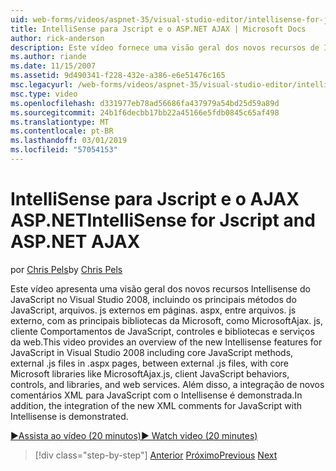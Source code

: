 ```yaml
---
uid: web-forms/videos/aspnet-35/visual-studio-editor/intellisense-for-jscript-and-aspnet-ajax
title: IntelliSense para Jscript e o ASP.NET AJAX | Microsoft Docs
author: rick-anderson
description: Este vídeo fornece uma visão geral dos novos recursos de Intellisense para JavaScript no Visual Studio 2008, incluindo os principais métodos do JavaScript,. js externo arquivos i...
ms.author: riande
ms.date: 11/15/2007
ms.assetid: 9d490341-f228-432e-a386-e6e51476c165
msc.legacyurl: /web-forms/videos/aspnet-35/visual-studio-editor/intellisense-for-jscript-and-aspnet-ajax
msc.type: video
ms.openlocfilehash: d331977eb78ad56686fa437979a54bd25d59a89d
ms.sourcegitcommit: 24b1f6decbb17bb22a45166e5fdb0845c65af498
ms.translationtype: MT
ms.contentlocale: pt-BR
ms.lasthandoff: 03/01/2019
ms.locfileid: "57054153"
---
```

<a name="intellisense-for-jscript-and-aspnet-ajax"></a><span data-ttu-id="d1a4d-103">IntelliSense para Jscript e o AJAX ASP.NET</span><span class="sxs-lookup"><span data-stu-id="d1a4d-103">IntelliSense for Jscript and ASP.NET AJAX</span></span>
====================
<span data-ttu-id="d1a4d-104">por [Chris Pels](https://twitter.com/chrispels)</span><span class="sxs-lookup"><span data-stu-id="d1a4d-104">by [Chris Pels](https://twitter.com/chrispels)</span></span>

<span data-ttu-id="d1a4d-105">Este vídeo apresenta uma visão geral dos novos recursos Intellisense do JavaScript no Visual Studio 2008, incluindo os principais métodos do JavaScript, arquivos. js externos em páginas. aspx, entre arquivos. js externo, com as principais bibliotecas da Microsoft, como MicrosoftAjax. js, cliente Comportamentos de JavaScript, controles e bibliotecas e serviços da web.</span><span class="sxs-lookup"><span data-stu-id="d1a4d-105">This video provides an overview of the new Intellisense features for JavaScript in Visual Studio 2008 including core JavaScript methods, external .js files in .aspx pages, between external .js files, with core Microsoft libraries like MicrosoftAjax.js, client JavaScript behaviors, controls, and libraries, and web services.</span></span> <span data-ttu-id="d1a4d-106">Além disso, a integração de novos comentários XML para JavaScript com o Intellisense é demonstrada.</span><span class="sxs-lookup"><span data-stu-id="d1a4d-106">In addition, the integration of the new XML comments for JavaScript with Intellisense is demonstrated.</span></span>

[<span data-ttu-id="d1a4d-107">&#9654;Assista ao vídeo (20 minutos)</span><span class="sxs-lookup"><span data-stu-id="d1a4d-107">&#9654; Watch video (20 minutes)</span></span>](https://channel9.msdn.com/Blogs/ASP-NET-Site-Videos/intellisense-for-jscript-and-aspnet-ajax)

> [!div class="step-by-step"]
> <span data-ttu-id="d1a4d-108">[Anterior](multi-targeting-support-in-visual-studio-2008.md)
> [Próximo](quick-tour-of-the-visual-studio-2008-integrated-development-environment.md)</span><span class="sxs-lookup"><span data-stu-id="d1a4d-108">[Previous](multi-targeting-support-in-visual-studio-2008.md)
[Next](quick-tour-of-the-visual-studio-2008-integrated-development-environment.md)</span></span>
